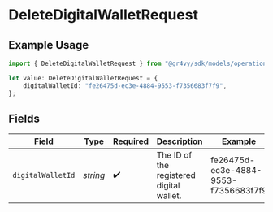 # DeleteDigitalWalletRequest

## Example Usage

```typescript
import { DeleteDigitalWalletRequest } from "@gr4vy/sdk/models/operations";

let value: DeleteDigitalWalletRequest = {
    digitalWalletId: "fe26475d-ec3e-4884-9553-f7356683f7f9",
};
```

## Fields

| Field                                    | Type                                     | Required                                 | Description                              | Example                                  |
| ---------------------------------------- | ---------------------------------------- | ---------------------------------------- | ---------------------------------------- | ---------------------------------------- |
| `digitalWalletId`                        | *string*                                 | :heavy_check_mark:                       | The ID of the registered digital wallet. | fe26475d-ec3e-4884-9553-f7356683f7f9     |